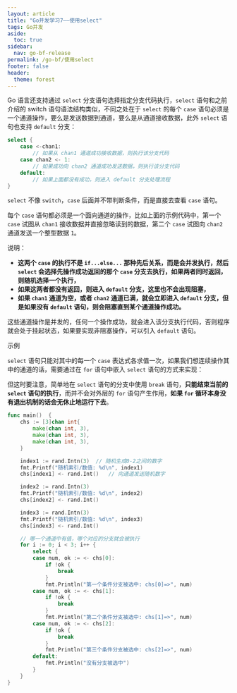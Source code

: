 ```yaml
---
layout: article
title: "Go并发学习7——使用select"
tags: Go并发
aside:
  toc: true
sidebar:
  nav: go-bf-release
permalink: /go-bf/使用select
footer: false
header:
  theme: forest
---
```




Go 语言还支持通过 `select` 分支语句选择指定分支代码执行，`select` 语句和之前介绍的 switch 语句语法结构类似，不同之处在于 `select` 的每个 `case` 语句必须是一个通道操作，要么是发送数据到通道，要么是从通道接收数据，此外 `select` 语句也支持 `default` 分支：

```go
select { 
    case <-chan1:
        // 如果从 chan1 通道成功接收数据，则执行该分支代码
    case chan2 <- 1:
        // 如果成功向 chan2 通道成功发送数据，则执行该分支代码 
    default:
        // 如果上面都没有成功，则进入 default 分支处理流程 
}

```

`select` 不像 `switch`，`case` 后面并不带判断条件，而是直接去查看 `case` 语句。

每个 `case` 语句都必须是一个面向通道的操作，比如上面的示例代码中，第一个 `case` 试图从 `chan1` 接收数据并直接忽略读到的数据，第二个 `case` 试图向 `chan2` 通道发送一个整型数据 `1`。

说明：

- **这两个 `case` 的执行不是 `if...else...` 那种先后关系，而是会并发执行，然后 `select` 会选择先操作成功返回的那个 `case` 分支去执行，如果两者同时返回，则随机选择一个执行，**
- **如果这两者都没有返回，则进入 `default` 分支，这里也不会出现阻塞，**
- **如果 `chan1` 通道为空，或者 `chan2` 通道已满，就会立即进入 `default` 分支，但是如果没有 `default` 语句，则会阻塞直到某个通道操作成功。**



这些通道操作是并发的，任何一个操作成功，就会进入该分支执行代码，否则程序就会处于挂起状态，如果要实现非阻塞操作，可以引入 `default` 语句。



示例

`select` 语句只能对其中的每一个 `case` 表达式各求值一次，如果我们想连续操作其中的通道的话，需要通过在 `for` 语句中嵌入 `select` 语句的方式来实现：

但这时要注意，简单地在 `select` 语句的分支中使用 `break` 语句，**只能结束当前的 `select` 语句的执行**，而并不会对外层的 `for` 语句产生作用，**如果 `for` 循环本身没有退出机制的话会无休止地运行下去**。

```go
func main()  {
    chs := [3]chan int{
        make(chan int, 3),
        make(chan int, 3),
        make(chan int, 3),
    }

    index1 := rand.Intn(3)  // 随机生成0-2之间的数字
    fmt.Printf("随机索引/数值: %d\n", index1)
    chs[index1] <- rand.Int()   // 向通道发送随机数字

    index2 := rand.Intn(3)
    fmt.Printf("随机索引/数值: %d\n", index2)
    chs[index2] <- rand.Int()

    index3 := rand.Intn(3)
    fmt.Printf("随机索引/数值: %d\n", index3)
    chs[index3] <- rand.Int()

    // 哪一个通道中有值，哪个对应的分支就会被执行
    for i := 0; i < 3; i++ {
        select {
        case num, ok := <- chs[0]:
            if !ok {
                break
            }
            fmt.Println("第一个条件分支被选中: chs[0]=>", num)
        case num, ok := <- chs[1]:
            if !ok {
                break
            }
            fmt.Println("第二个条件分支被选中: chs[1]=>", num)
        case num, ok := <- chs[2]:
            if !ok {
                break
            }
            fmt.Println("第三个条件分支被选中: chs[2]=>", num)
        default:
            fmt.Println("没有分支被选中")
        }
    }
}
```
